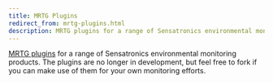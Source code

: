 ```yaml
---
title: MRTG Plugins
redirect_from: mrtg-plugins.html
description: MRTG plugins for a range of Sensatronics environmental monitoring products.
---
```


[MRTG plugins](https://github.com/openxtra/mrtg-plugins) for a range of Sensatronics environmental monitoring products. The plugins are no longer in development, but feel free to fork if you can make use of them for your own monitoring efforts.

